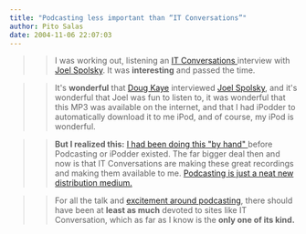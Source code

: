 ```yaml
---
title: "Podcasting less important than “IT Conversations”"
author: Pito Salas
date: 2004-11-06 22:07:03
---
```


>>

>> I was working out, listening an [IT Conversations
](<http://www.itconversations.com/>)interview with [Joel
Spolsky](<http://www.joelonsoftware.com/>). It was **interesting** and passed
the time.

>>

>> It's **wonderful** that [Doug Kaye](<http://www.rds.com/doug/resume.html>)
interviewed [Joel Spolsky](<http://www.joelonsoftware.com/>), and it's
wonderful that Joel was fun to listen to, it was wonderful that this MP3 was
available on the internet, and that I had iPodder to automatically download it
to me iPod, and of course, my iPod is wonderful.

>>

>> **But I realized this:** [I had been doing this "by hand"
](</weblogs/archives/000496.html>)before Podcasting or iPodder existed. The
far bigger deal then and now is that IT Conversations are making these great
recordings and making them available to me. [Podcasting is just a neat new
distribution medium.](</weblogs/archives/000506.html>)

>>

>> For all the talk and [excitement around
podcasting](<http://doc.weblogs.com/2004/11/06#remakingRadio>), there should
have been at **least as much** devoted to sites like IT Conversation, which as
far as I know is the **only one of its kind.**


